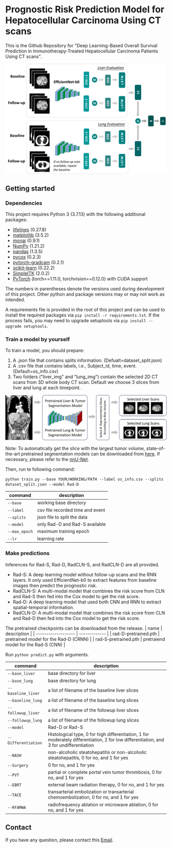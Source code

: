 # Prognostic Risk Prediction Model for Hepatocellular Carcinoma Using CT scans
This is the Github Repository for "Deep Learning-Based Overall Survival Prediction in Immunotherapy-Treated Hepatocellular Carcinoma Patients Using CT scans".

![model](documentation/model.png)

## Getting started
### Dependencies
This project requires Python 3 (3.7.13) with the following additional packages:
* [lifelines](https://pypi.org/project/lifelines/) (0.27.8)
* [matplotlib](https://matplotlib.org/) (3.5.2)
* [monai](https://pypi.org/project/monai/) (0.9.1)
* [NumPy](https://numpy.org/) (1.21.2)
* [pandas](https://pandas.pydata.org/) (1.3.5)
* [pycox](https://pypi.org/project/pycox/) (0.2.3)
* [pytorch-gradcam](https://pypi.org/project/pytorch-gradcam/) (0.2.1)
* [scikit-learn](https://scikit-learn.org/stable/) (0.22.2)
* [SimpleITK](https://pypi.org/project/SimpleITK/) (2.0.2)
* [PyTorch](https://pytorch.org/) (torch==1.11.0, torchvision==0.12.0) with CUDA support

The numbers in parentheses denote the versions used during development of this project. Other python and package versions may or may not work as intended.

A requirements file is provided in the root of this project and can be used to install the required packages via `pip install -r requirements.txt`. If the process fails, you may need to upgrade setuptools via `pip install --upgrade setuptools`.

### Train a model by yourself
To train a model, you should prepare:
1. A .json file that contains splits information. (Defualt=dataset_split.json)
2. A .csv file that contains labels, i.e., Subject_id, time, event. (Default=os_info.csv)
3. Two folders ("liver_img" and "lung_img") contain the selected 2D CT scans from 3D whole body CT scan. Default we choose 3 slices from liver and lung at each timepoint.

![model](documentation/select.png)

Note: To automatically get the slice with the largest tumor volume, state-of-the-art pretrained segmentation models can be downloaded from [here](https://zenodo.org/record/3734294#.YXwB755Bw2z). If necessary, please refer to the [nnU-Net](https://github.com/MIC-DKFZ/nnUNet/).

Then, run te following command:
```
python train.py --base YOUR/WORKING/PATH --label os_info.csv --splits dataset_split.json --model Rad-D
```
|  command  | description |
| ------------------- | ------------- |
| `--base`  | working base directory |
| `--label`  | csv file recorded time and event |
| `--splits`  | json file to split the data |
| `--model`  | only Rad-D and Rad-S available |
| `--max_epoch`  | maximum training epoch |
| `--lr`  | learning rate |

### Make predictions
Inferences for Rad-S, Rad-D, RadCLN-S, and RadCLN-D are all provided.
- Rad-S: A deep learning model without follow-up scans and the RNN layers. It only used EfficientNet-b0 to extract features from baseline images then predict the prognostic risk.
- RadCLN-S: A multi-modal model that combines the risk score from CLN and Rad-S then fed into the Cox model to get the risk score.
- Rad-D: A deep learning model that used both CNN and RNN to extract spatial-temporal information.
- RadCLN-D: A multi-modal model that combines the risk score from CLN and Rad-D then fed into the Cox model to get the risk score.

The pretrained checkpoints can be downloaded from the release.
|  name | description |
| ------------------- | ------------- |
| rad-D-pretrained.pth  | pretrained model for the Rad-D (CRNN) |
| rad-S-pretrained.pth  | pretraiend model for the Rad-S (CNN) |

Run `python predict.py` with arguments. 

|  command  | description |
| ---------------------- | ------------- |
| `--base_liver`  | base directory for liver |
| `--base_lung`  | base directory for lung |
| `--baseline_liver`  | a list of filename of the baseline liver slices |
| `--baseline_lung`  | a list of filename of the baseline lung slices |
| `--followup_liver`  | a list of filename of the followup liver slices |
| `--followup_lung`  | a list of filename of the followup lung slices |
| `--model`  | Rad-D or Rad-S |
| `--Differentiation`  | Histological type, 0 for high differentiation, 1 for moderately differentiation, 2 for low differentiation, and 3 for undifferentiation |
| `--NASH`  | non-alcoholic steatohepatitis or non-alcoholic steatohepatitis, 0 for no, and 1 for yes |
| `--Surgery`  | 0 for no, and 1 for yes |
| `--PVT`  | partial or complete portal vein tumor thrombosis, 0 for no, and 1 for yes |
| `--EBRT`  | external beam radiation therapy, 0 for no, and 1 for yes |
| `--TACE`  | transarterial embolization or transarterial chemoembolization, 0 for no, and 1 for yes |
| `--RFAMWA`  | radiofrequency ablation or microwave ablation, 0 for no, and 1 for yes |

## Contact
If you have any question, please contact this [Email](mailto:Estelle-xyj@sjtu.edu.cn).
